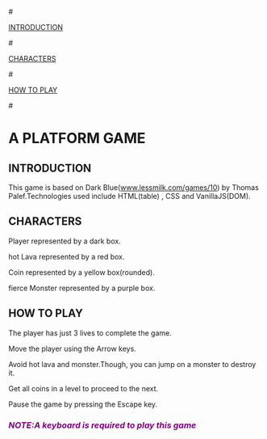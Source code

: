 #<p><a href= "#intro">INTRODUCTION</a></p>
#<p><a href= "#character">CHARACTERS</a></p>
#<p><a href= "#how">HOW TO PLAY</a></p>

#<h1>A PLATFORM GAME</h1>

<h2 id="introduction">INTRODUCTION</h2>
This game is based on Dark Blue(<a href="www.lessmilk.com/games/10">www.lessmilk.com/games/10</a>) by Thomas Palef.Technologies used include HTML(table) , CSS and VanillaJS(DOM).

<h2 id="character" >CHARACTERS</h2></a>
<p>Player represented by a dark box.</p>
<p>hot Lava represented by a red box.</p>
<p>Coin represented by a yellow box(rounded).</p>
<p>fierce Monster represented by a purple box.</p>

<h2 id="how" >HOW TO PLAY</h2>
<p>The player has just 3  lives to complete the game.</p>
<p>Move the player using the Arrow keys. </p>
<p>Avoid hot lava and monster.Though, you can jump on a monster to destroy it.</p>
<p>Get all coins in a level to proceed to the next.</p>
<p>Pause the game by pressing the Escape key.</p>

<h3 style="color: purple"><em><strong>NOTE:</strong></em><i>A keyboard is required to play this game</i></h3>